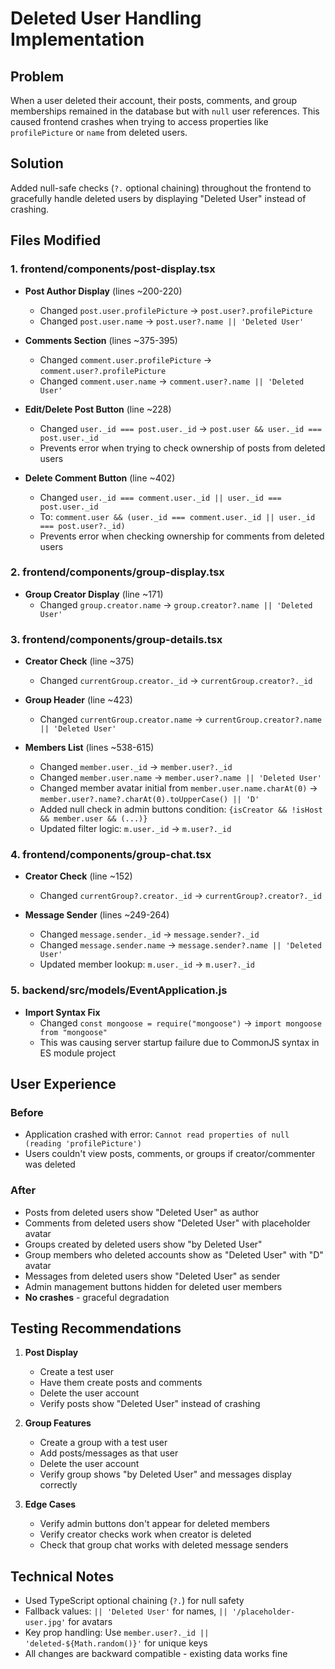 # Deleted User Handling Implementation

## Problem
When a user deleted their account, their posts, comments, and group memberships remained in the database but with `null` user references. This caused frontend crashes when trying to access properties like `profilePicture` or `name` from deleted users.

## Solution
Added null-safe checks (`?.` optional chaining) throughout the frontend to gracefully handle deleted users by displaying "Deleted User" instead of crashing.

## Files Modified

### 1. **frontend/components/post-display.tsx**
- **Post Author Display** (lines ~200-220)
  - Changed `post.user.profilePicture` → `post.user?.profilePicture`
  - Changed `post.user.name` → `post.user?.name || 'Deleted User'`
  
- **Comments Section** (lines ~375-395)
  - Changed `comment.user.profilePicture` → `comment.user?.profilePicture`
  - Changed `comment.user.name` → `comment.user?.name || 'Deleted User'`

- **Edit/Delete Post Button** (line ~228)
  - Changed `user._id === post.user._id` → `post.user && user._id === post.user._id`
  - Prevents error when trying to check ownership of posts from deleted users

- **Delete Comment Button** (line ~402)
  - Changed `user._id === comment.user._id || user._id === post.user._id`
  - To: `comment.user && (user._id === comment.user._id || user._id === post.user?._id)`
  - Prevents error when checking ownership for comments from deleted users

### 2. **frontend/components/group-display.tsx**
- **Group Creator Display** (line ~171)
  - Changed `group.creator.name` → `group.creator?.name || 'Deleted User'`

### 3. **frontend/components/group-details.tsx**
- **Creator Check** (line ~375)
  - Changed `currentGroup.creator._id` → `currentGroup.creator?._id`
  
- **Group Header** (line ~423)
  - Changed `currentGroup.creator.name` → `currentGroup.creator?.name || 'Deleted User'`
  
- **Members List** (lines ~538-615)
  - Changed `member.user._id` → `member.user?._id`
  - Changed `member.user.name` → `member.user?.name || 'Deleted User'`
  - Changed member avatar initial from `member.user.name.charAt(0)` → `member.user?.name?.charAt(0).toUpperCase() || 'D'`
  - Added null check in admin buttons condition: `{isCreator && !isHost && member.user && (...)}`
  - Updated filter logic: `m.user._id` → `m.user?._id`

### 4. **frontend/components/group-chat.tsx**
- **Creator Check** (line ~152)
  - Changed `currentGroup?.creator._id` → `currentGroup?.creator?._id`
  
- **Message Sender** (lines ~249-264)
  - Changed `message.sender._id` → `message.sender?._id`
  - Changed `message.sender.name` → `message.sender?.name || 'Deleted User'`
  - Updated member lookup: `m.user._id` → `m.user?._id`

### 5. **backend/src/models/EventApplication.js**
- **Import Syntax Fix**
  - Changed `const mongoose = require("mongoose")` → `import mongoose from "mongoose"`
  - This was causing server startup failure due to CommonJS syntax in ES module project

## User Experience

### Before
- Application crashed with error: `Cannot read properties of null (reading 'profilePicture')`
- Users couldn't view posts, comments, or groups if creator/commenter was deleted

### After
- Posts from deleted users show "Deleted User" as author
- Comments from deleted users show "Deleted User" with placeholder avatar
- Groups created by deleted users show "by Deleted User"
- Group members who deleted accounts show as "Deleted User" with "D" avatar
- Messages from deleted users show "Deleted User" as sender
- Admin management buttons hidden for deleted user members
- **No crashes** - graceful degradation

## Testing Recommendations

1. **Post Display**
   - Create a test user
   - Have them create posts and comments
   - Delete the user account
   - Verify posts show "Deleted User" instead of crashing

2. **Group Features**
   - Create a group with a test user
   - Add posts/messages as that user
   - Delete the user account
   - Verify group shows "by Deleted User" and messages display correctly

3. **Edge Cases**
   - Verify admin buttons don't appear for deleted members
   - Verify creator checks work when creator is deleted
   - Check that group chat works with deleted message senders

## Technical Notes

- Used TypeScript optional chaining (`?.`) for null safety
- Fallback values: `|| 'Deleted User'` for names, `|| '/placeholder-user.jpg'` for avatars
- Key prop handling: Use `member.user?._id || 'deleted-${Math.random()}'` for unique keys
- All changes are backward compatible - existing data works fine

